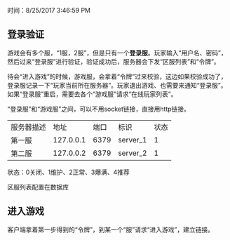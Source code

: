 时间：8/25/2017 3:46:59 PM 

## 登录验证

游戏会有多个服，“1服，2服”，但是只有一个**登录服**。玩家输入“用户名、密码”，然后过来“登录服”进行验证，验证成功后，服务器会下发“区服列表”和“令牌”。

待会“进入游戏”的时候，游戏服，会拿着“令牌”过来校验，这边如果校验成功了，登录服记录一下“玩家当前所在服务器”。玩家退出游戏、也需要来通知“登录服”。如果“登录服”重启，需要去各个“游戏服”请求“在线玩家列表”。

“登录服”和“游戏服”之间，可以不用socket链接，直接用http链接。

<table class="table table-bordered table-striped table-condensed">
	<tr>
		<td>服务器描述</td>
		<td>地址</td>
		<td>端口</td>
		<td>标识</td>
		<td>状态</td>
	</tr>
	<tr>
		<td>第一服</td>
		<td>127.0.0.1</td>
		<td>6379</td>
		<td>server_1</td>
		<td>1</td>
	</tr>
	<tr>
		<td>第二服</td>
		<td>127.0.0.2</td>
		<td>6379</td>
		<td>server_2</td>
		<td>1</td>
	</tr>
</table>

状态：0关闭、1维护、2正常、3爆满、4推荐

区服列表配置在数据库

## 进入游戏

客户端拿着第一步得到的“令牌”，到某一个“服”请求“进入游戏”，建立链接。